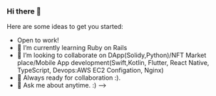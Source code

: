 ### Hi there 👋
Here are some ideas to get you started:

- Open to work!
- 🌱 I’m currently learning Ruby on Rails 
- 👯 I’m looking to collaborate on DApp(Solidy,Python)/NFT Market place/Mobile App development(Swift,Kotlin, Flutter, React Native, TypeScript, Devops:AWS EC2 Configation, Nginx)
- 🤔 Always ready for collaboration :).
- 💬 Ask me about anytime. :)
-->
